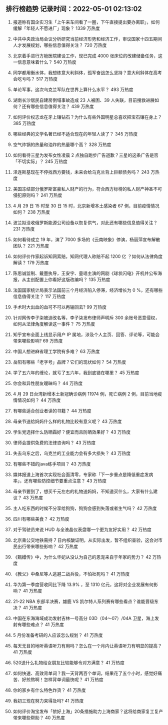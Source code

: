 
## 排行榜趋势 记录时间：2022-05-01 02:13:02
  
  1. 报道称有国企实习生「上午来车间看了一圈，下午直接提出要办离职」，如何缓解「年轻人不愿进厂」现象？ 1339 万热度
    
  2. 中共中央政治局会议分析研究当前经济形势和经济工作，审议国家十四五期间人才发展规划，哪些信息值得关注？ 720 万热度
    
  3. 北京着手进行方舱医院建设工作，现已完成 4000 张床位的改建储备任务，这一信息意味着什么？ 540 万热度
    
  4. 同学都用衡水体，我想练意大利斜体，孤军奋战怎么坚持？意大利斜体在高考会吃亏吗？ 517 万热度
    
  5. 单论军事，这次乌克兰军队在世界上算什么水平？ 493 万热度
    
  6. 湖南长沙居民自建房倒塌事故造成 23 人被困、39 人失联，目前搜救进展如何？还有哪些信息值得关注？ 439 万热度
    
  7. 如何评价权志龙在牙上镶钻石？为什么有些外国明星总喜欢把宝石镶在身上？ 385 万热度
    
  8. 哪些经典的文学名著已经不适合现在的年轻人读了？ 345 万热度
    
  9. 空气炸锅的热量和油炸的热量哪个高？ 328 万热度
    
  10. 如何看待三星为发布女性凌晨 2 点独自跑步广告道歉？三星的这条广告是否「不切实际」？ 245 万热度
    
  11. 泽连斯基现在不停找西方要钱，未来会给乌克兰背上巨额债务吗？ 243 万热度
    
  12. 美国冻结部分俄罗斯富豪私人财产的行为，符合西方标榜的私人财产神圣不可侵犯原则吗？ 241 万热度
    
  13. 4 月 29 日 15 时至 30 日 15 时，北京新增本土感染者 67 例，目前疫情情况如何？ 238 万热度
    
  14. 波兰拟没收俄罗斯能源公司设备以恢复供气，对此还有哪些信息值得关注？ 231 万热度
    
  15. 如何看待成立 19 年，演了 7000 多场的《云南映象》停演，杨丽萍宣布解散团队？ 221 万热度
    
  16. 如何评价作家起诉知网索赔，知网代理人称赔不起 1200 亿 ？如何从法律角度解读？ 179 万热度
    
  17. 陈思诚监制、戴墨执导，王安宇、童瑶主演的网剧《球状闪电》开机并公布海报，从主创配置上你看好这版改编吗？ 135 万热度
    
  18. 法国国家统计局表示法国前三个月经济陷入停滞，经济增长为 0 %，还有哪些信息值得关注？ 117 万热度
    
  19. 手术时大出血的血可不可以再输回去? 99 万热度
    
  20. 针对网传李子柒被迫改名等，李子柒发布律师声明斥 300 余账号恶意侵权，如何从法律角度解读这一事件？ 75 万热度
    
  21. 知乎宣布全面上线显示用户 IP 属地，涉及个人主页、回答、评论等，可能会带来哪些影响? 69 万热度
    
  22. 中国人想进麻省理工学院有多难？ 63 万热度
    
  23. 岳阳有哪些「老字号」品牌？它们的现状如何？ 54 万热度
    
  24. 学了五六年的缠论，就亏了五六年，我到底错在哪里？ 45 万热度
    
  25. 你会和异性朋友暧昧吗？ 44 万热度
    
  26. 4 月 29 日台湾新增本土新冠确诊病例 11974 例，死亡病例 2 例，目前当地疫情情况如何？ 44 万热度
    
  27. 有哪些适合创业者读的书籍？ 44 万热度
    
  28. 母亲节送给妈妈什么样的礼物比较有意义呢？ 43 万热度
    
  29. 学生党选择什么防晒霜好？便宜而且防晒效果好？ 43 万热度
    
  30. 律师会提供免费的法律咨询吗？ 43 万热度
    
  31. 失去乌东之后，乌克兰的工业能力会有多大损失？ 43 万热度
    
  32. 有哪些不错的java练手项目？ 43 万热度
    
  33. 媒体报道上海首次实现社会面清零，专家称「下一步重点是降低重症发病率」，还有哪些防控细节要重点注意？ 43 万热度
    
  34. 母亲节要到了，想买千元左右的礼物送妈妈，不知道买什么，大家有什么建议？ 43 万热度
    
  35. 主人吃东西的时候不分享给狗狗，狗狗会感到失落或者生气吗？ 42 万热度
    
  36. 四川有哪些美食？ 42 万热度
    
  37. 对于驾驶员来说 HUD 与全液晶仪表盘哪一个更为友好实用？ 42 万热度
    
  38. 北京乘公交地铁需持 7 日内核酸证明，从实际出发，暂不组织查验，这会对市民出行带来哪些影响？ 42 万热度
    
  39. 《甄嬛传》中，为什么华妃从没认为自己的恩宠来自于年家的势力？ 42 万热度
    
  40. 《教父》中桑尼等人逃避二战兵役，不怕社死吗？ 41 万热度
    
  41. 华为第一季度营收同比下降 13.9% ，至 1310 亿元，这将对企业发展有何影响？ 41 万热度
    
  42. 21-22 NBA 东部半决赛，雄鹿 VS 凯尔特人系列赛有哪些看点？谁能晋级东决？ 41 万热度
    
  43. 中国在东海海域成功发射吉林一号高分 03D（04～07）/04A 卫星，海上发射有哪些难点？ 41 万热度
    
  44. 5 月份准备考研的人应该怎么规划？ 41 万热度
    
  45. 每天无目的地听英语听力有用吗？怎么在一个月内让英语听力有明显的提高？ 41 万热度
    
  46. 520送什么礼物给女朋友比较能够令对方满意？ 41 万热度
    
  47. 如何快速、高效背单词？我一天背两百个单词，结果花了五个小时，感觉好痛苦、好煎熬啊！怎样背单词最快呢？ 41 万热度
    
  48. 你的家乡有什么特色炸货？ 41 万热度
    
  49. 我初三现在努力来得及吗? 41 万热度
    
  50. 如何评价淘宝发布「侬好上海」20条措施助力上海商家？这将给商家复工复产带来哪些帮助？ 40 万热度
    